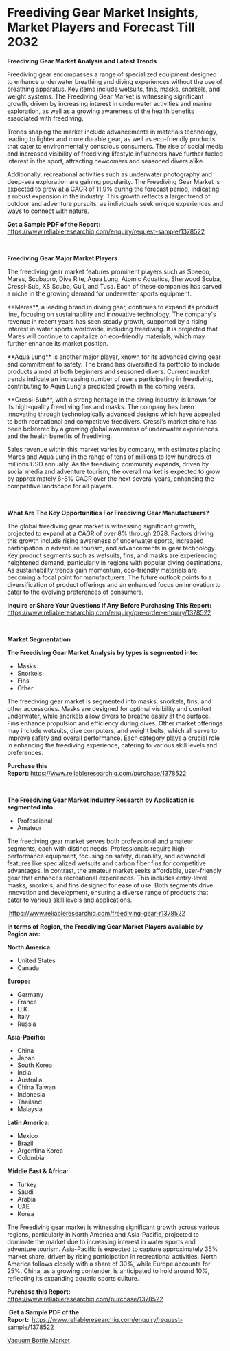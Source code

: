 <p><h1>Freediving Gear Market Insights, Market Players and Forecast Till 2032</h1></p><p><strong>Freediving Gear Market Analysis and Latest Trends</strong></p>
<p><p>Freediving gear encompasses a range of specialized equipment designed to enhance underwater breathing and diving experiences without the use of breathing apparatus. Key items include wetsuits, fins, masks, snorkels, and weight systems. The Freediving Gear Market is witnessing significant growth, driven by increasing interest in underwater activities and marine exploration, as well as a growing awareness of the health benefits associated with freediving. </p><p>Trends shaping the market include advancements in materials technology, leading to lighter and more durable gear, as well as eco-friendly products that cater to environmentally conscious consumers. The rise of social media and increased visibility of freediving lifestyle influencers have further fueled interest in the sport, attracting newcomers and seasoned divers alike. </p><p>Additionally, recreational activities such as underwater photography and deep-sea exploration are gaining popularity. The Freediving Gear Market is expected to grow at a CAGR of 11.9% during the forecast period, indicating a robust expansion in the industry. This growth reflects a larger trend of outdoor and adventure pursuits, as individuals seek unique experiences and ways to connect with nature.</p></p>
<p><strong>Get a Sample PDF of the Report:&nbsp;</strong> <a href="https://www.reliableresearchiq.com/enquiry/request-sample/1378522?utm_campaign=2222&utm_medium=2&utm_source=Github&utm_content=ia&utm_term=05022025&utm_id=freediving-gear">https://www.reliableresearchiq.com/enquiry/request-sample/1378522</a></p>
<p>&nbsp;</p>
<p><strong>Freediving Gear Major Market Players</strong></p>
<p><p>The freediving gear market features prominent players such as Speedo, Mares, Scubapro, Dive Rite, Aqua Lung, Atomic Aquatics, Sherwood Scuba, Cressi-Sub, XS Scuba, Gull, and Tusa. Each of these companies has carved a niche in the growing demand for underwater sports equipment.</p><p>**Mares**, a leading brand in diving gear, continues to expand its product line, focusing on sustainability and innovative technology. The company's revenue in recent years has seen steady growth, supported by a rising interest in water sports worldwide, including freediving. It is projected that Mares will continue to capitalize on eco-friendly materials, which may further enhance its market position.</p><p>**Aqua Lung** is another major player, known for its advanced diving gear and commitment to safety. The brand has diversified its portfolio to include products aimed at both beginners and seasoned divers. Current market trends indicate an increasing number of users participating in freediving, contributing to Aqua Lung's predicted growth in the coming years.</p><p>**Cressi-Sub**, with a strong heritage in the diving industry, is known for its high-quality freediving fins and masks. The company has been innovating through technologically advanced designs which have appealed to both recreational and competitive freedivers. Cressi's market share has been bolstered by a growing global awareness of underwater experiences and the health benefits of freediving.</p><p>Sales revenue within this market varies by company, with estimates placing Mares and Aqua Lung in the range of tens of millions to low hundreds of millions USD annually. As the freediving community expands, driven by social media and adventure tourism, the overall market is expected to grow by approximately 6-8% CAGR over the next several years, enhancing the competitive landscape for all players.</p></p>
<p>&nbsp;</p>
<p><strong>What Are The Key Opportunities For Freediving Gear Manufacturers?</strong></p>
<p><p>The global freediving gear market is witnessing significant growth, projected to expand at a CAGR of over 8% through 2028. Factors driving this growth include rising awareness of underwater sports, increased participation in adventure tourism, and advancements in gear technology. Key product segments such as wetsuits, fins, and masks are experiencing heightened demand, particularly in regions with popular diving destinations. As sustainability trends gain momentum, eco-friendly materials are becoming a focal point for manufacturers. The future outlook points to a diversification of product offerings and an enhanced focus on innovation to cater to the evolving preferences of consumers.</p></p>
<p><strong>Inquire or Share Your Questions If Any Before Purchasing This Report:</strong> <a href="https://www.reliableresearchiq.com/enquiry/pre-order-enquiry/1378522?utm_campaign=2222&utm_medium=2&utm_source=Github&utm_content=ia&utm_term=05022025&utm_id=freediving-gear">https://www.reliableresearchiq.com/enquiry/pre-order-enquiry/1378522</a></p>
<p>&nbsp;</p>
<p><strong>Market Segmentation</strong></p>
<p><strong>The Freediving Gear Market Analysis by types is segmented into:</strong></p>
<p><ul><li>Masks</li><li>Snorkels</li><li>Fins</li><li>Other</li></ul></p>
<p><p>The freediving gear market is segmented into masks, snorkels, fins, and other accessories. Masks are designed for optimal visibility and comfort underwater, while snorkels allow divers to breathe easily at the surface. Fins enhance propulsion and efficiency during dives. Other market offerings may include wetsuits, dive computers, and weight belts, which all serve to improve safety and overall performance. Each category plays a crucial role in enhancing the freediving experience, catering to various skill levels and preferences.</p></p>
<p><strong>Purchase this Report:&nbsp;</strong><a href="https://www.reliableresearchiq.com/purchase/1378522?utm_campaign=2222&utm_medium=2&utm_source=Github&utm_content=ia&utm_term=05022025&utm_id=freediving-gear">https://www.reliableresearchiq.com/purchase/1378522</a></p>
<p>&nbsp;</p>
<p><strong>The Freediving Gear Market Industry Research by Application is segmented into:</strong></p>
<p><ul><li>Professional</li><li>Amateur</li></ul></p>
<p><p>The freediving gear market serves both professional and amateur segments, each with distinct needs. Professionals require high-performance equipment, focusing on safety, durability, and advanced features like specialized wetsuits and carbon fiber fins for competitive advantages. In contrast, the amateur market seeks affordable, user-friendly gear that enhances recreational experiences. This includes entry-level masks, snorkels, and fins designed for ease of use. Both segments drive innovation and development, ensuring a diverse range of products that cater to various skill levels and applications.</p></p>
<p><a href="https://www.reliableresearchiq.com/freediving-gear-r1378522?utm_campaign=2222&utm_medium=2&utm_source=Github&utm_content=ia&utm_term=05022025&utm_id=freediving-gear">&nbsp;https://www.reliableresearchiq.com/freediving-gear-r1378522</a></p>
<p><strong>In terms of Region, the Freediving Gear Market Players available by Region are:</strong></p>
<p>
    <p> <strong> North America: </strong>
        <ul>
            <li>United States</li>
            <li>Canada</li>
        </ul>
        </p> 
    <p> <strong> Europe: </strong>
        <ul>
            <li>Germany</li>
            <li>France</li>
            <li>U.K.</li>
            <li>Italy</li>
            <li>Russia</li>
        </ul>
        </p> 
    <p> <strong> Asia-Pacific: </strong>
        <ul>
            <li>China</li>
            <li>Japan</li>
            <li>South Korea</li>
            <li>India</li>
            <li>Australia</li>
            <li>China Taiwan</li>
            <li>Indonesia</li>
            <li>Thailand</li>
            <li>Malaysia</li>
        </ul>
        </p> 
    <p> <strong> Latin America: </strong>
        <ul>
            <li>Mexico</li>
            <li>Brazil</li>
            <li>Argentina Korea</li>
            <li>Colombia</li>
        </ul>
        </p> 
    <p> <strong> Middle East & Africa: </strong>
        <ul>
            <li>Turkey</li>
            <li>Saudi</li>
            <li>Arabia</li>
            <li>UAE</li>
            <li>Korea</li>
        </ul>
    </p>
    </p>
<p><p>The Freediving gear market is witnessing significant growth across various regions, particularly in North America and Asia-Pacific, projected to dominate the market due to increasing interest in water sports and adventure tourism. Asia-Pacific is expected to capture approximately 35% market share, driven by rising participation in recreational activities. North America follows closely with a share of 30%, while Europe accounts for 25%. China, as a growing contender, is anticipated to hold around 10%, reflecting its expanding aquatic sports culture.</p></p>
<p><strong>Purchase this Report: </strong><a href="https://www.reliableresearchiq.com/purchase/1378522?utm_campaign=2222&utm_medium=2&utm_source=Github&utm_content=ia&utm_term=05022025&utm_id=freediving-gear">https://www.reliableresearchiq.com/purchase/1378522</a></p>
<p>&nbsp;<strong>Get a Sample PDF of the Report:&nbsp;&nbsp;</strong><a href="https://www.reliableresearchiq.com/enquiry/request-sample/1378522?utm_campaign=2222&utm_medium=2&utm_source=Github&utm_content=ia&utm_term=05022025&utm_id=freediving-gear">https://www.reliableresearchiq.com/enquiry/request-sample/1378522</a></p>
<p><strong></strong></p>
<p><p><a href="https://github.com/rileymgdorcas/Market-Research-Report-List-1/blob/main/vacuum-bottle-market.md?utm_campaign=2222&utm_medium=2&utm_source=Github&utm_content=ia&utm_term=05022025&utm_id=freediving-gear">Vacuum Bottle Market</a></p></p>